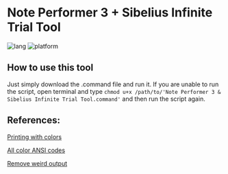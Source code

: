 # Note Performer 3 + Sibelius Infinite Trial Tool
![lang](https://img.shields.io/badge/language-Shell-blue) ![platform](https://img.shields.io/badge/platform-MacOS%20%7C%20Linux-lightgrey)

## How to use this tool
Just simply download the .command file and run it. If you are unable to run the script, open terminal and type ```chmod u+x /path/to/'Note Performer 3 & Sibelius Infinite Trial Tool.command'``` and then run the script again.

## References:
[Printing with colors](https://stackoverflow.com/questions/5412761/using-colors-with-printf)

[All color ANSI codes](https://gist.github.com/RabaDabaDoba/145049536f815903c79944599c6f952a)

[Remove weird output](https://superuser.com/questions/975678/strange-output-from-terminal-exit-command-is-this-a-virus)
